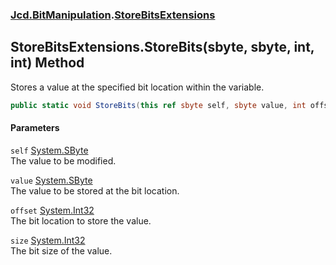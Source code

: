 ### [Jcd.BitManipulation](Jcd_BitManipulation.md 'Jcd.BitManipulation').[StoreBitsExtensions](Jcd_BitManipulation_StoreBitsExtensions.md 'Jcd.BitManipulation.StoreBitsExtensions')
## StoreBitsExtensions.StoreBits(sbyte, sbyte, int, int) Method
Stores a value at the specified bit location within the variable.  
```csharp
public static void StoreBits(this ref sbyte self, sbyte value, int offset, int size);
```
#### Parameters
<a name='Jcd_BitManipulation_StoreBitsExtensions_StoreBits(sbyte_sbyte_int_int)_self'></a>
`self` [System.SByte](https://docs.microsoft.com/en-us/dotnet/api/System.SByte 'System.SByte')  
The value to be modified.
  
<a name='Jcd_BitManipulation_StoreBitsExtensions_StoreBits(sbyte_sbyte_int_int)_value'></a>
`value` [System.SByte](https://docs.microsoft.com/en-us/dotnet/api/System.SByte 'System.SByte')  
The value to be stored at the bit location.
  
<a name='Jcd_BitManipulation_StoreBitsExtensions_StoreBits(sbyte_sbyte_int_int)_offset'></a>
`offset` [System.Int32](https://docs.microsoft.com/en-us/dotnet/api/System.Int32 'System.Int32')  
The bit location to store the value.
  
<a name='Jcd_BitManipulation_StoreBitsExtensions_StoreBits(sbyte_sbyte_int_int)_size'></a>
`size` [System.Int32](https://docs.microsoft.com/en-us/dotnet/api/System.Int32 'System.Int32')  
The bit size of the value.
  
